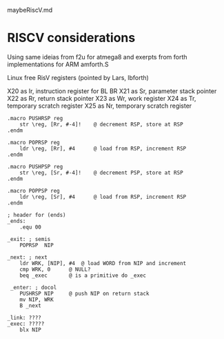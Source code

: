 maybeRiscV.md

# RISCV considerations 

Using same ideias from f2u for atmega8
and exerpts from forth implementations for ARM
amforth.S

Linux free RisV registers (pointed by Lars, lbforth)

X20 as Ir, instruction register for BL BR
X21 as Sr, parameter stack pointer
X22 as Rr, return stack pointer
X23 as Wr, work register
X24 as Tr, temporary scratch register
X25 as Nr, temporary scratch register
```
.macro PUSHRSP reg
    str	\reg, [Rr, #-4]!	@ decrement RSP, store at RSP
.endm

.macro POPRSP reg
	ldr	\reg, [Rr], #4		@ load from RSP, increment RSP
.endm

.macro PUSHPSP reg
    str	\reg, [Sr, #-4]!	@ decrement PSP, store at RSP
.endm

.macro POPPSP reg
    ldr	\reg, [Sr], #4		@ load from RSP, increment RSP
.endm

; header for (ends)
_ends: 
    .equ 00

_exit: ; semis
	POPRSP	NIP

_next: ; next
    ldr	WRK, [NIP], #4	@ load WORD from NIP and increment 
    cmp	WRK, 0		@ NULL?
    beq	_exec		@ is a primitive do _exec
	    
 _enter: ; docol
    PUSHRSP	NIP		@ push NIP on return stack
    mv NIP, WRK
    B _next

_link: ????     
_exec: ?????  
    blx NIP

